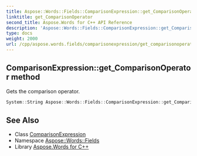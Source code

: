 ```yaml
---
title: Aspose::Words::Fields::ComparisonExpression::get_ComparisonOperator method
linktitle: get_ComparisonOperator
second_title: Aspose.Words for C++ API Reference
description: 'Aspose::Words::Fields::ComparisonExpression::get_ComparisonOperator method. Gets the comparison operator in C++.'
type: docs
weight: 2000
url: /cpp/aspose.words.fields/comparisonexpression/get_comparisonoperator/
---
```

## ComparisonExpression::get_ComparisonOperator method


Gets the comparison operator.

```cpp
System::String Aspose::Words::Fields::ComparisonExpression::get_ComparisonOperator() const
```

## See Also

* Class [ComparisonExpression](../)
* Namespace [Aspose::Words::Fields](../../)
* Library [Aspose.Words for C++](../../../)
